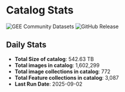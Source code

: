 # Catalog Stats

![GEE Community Datasets](https://img.shields.io/endpoint?url=https://gist.githubusercontent.com/samapriya/34bc0c1280d475d3a69e3b60a706226e/raw/community.json)
![GitHub Release](https://img.shields.io/github/v/release/samapriya/awesome-gee-community-datasets)

## Daily Stats

<!-- START_MARKER -->
* **Total Size of catalog**: 542.63 TB
* **Total images in catalog**: 1,602,299
* **Total image collections in catalog**: 772
* **Total Feature collections in catalog**: 3,087
* **Last Run Date**: 2025-09-02
<!-- END_MARKER -->
